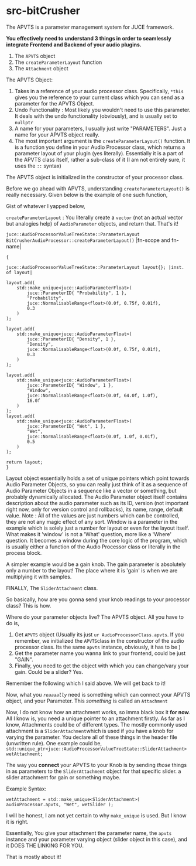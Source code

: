 # src-bitCrusher

The APVTS is a parameter management system for JUCE framework. 

__You effectively need to understand 3 things in order to seamlessly integrate Frontend and Backend of your audio plugins.__ 

1) The  `APVTS` object
2) The `createParameterLayout` function
3) The `Attachment` object

The APVTS Object:
1) Takes in a reference of your audio processor class. Specifically, `*this` gives you the reference to your current class which you can send as a parameter for the APVTS Object.
2) Undo Functionality : Most likely you wouldn't need to use this parameter. It deals with the undo functionality (obviously), and is usually set to  `nullptr` 
3) A name for your parameters, I usually just write "PARAMETERS". Just a name for your APVTS object really. 
4) The most important argument is the `createParameterLayout()` function. It is a function you define in your Audio Processor class, which returns a parameter layout of your plugin (yes literally). Essentially it is a part of the APVTS class itself, rather a sub-class of it (I am not entirely sure, it uses the `::` syntax)

The APVTS object is initialized in the constructor of your processor class. 

Before we go ahead with APVTS, understanding `createParameterLayout()` is really necessary.
Given below is the example of one such function,

Gist of whatever I yapped below,

`createParameterLayout` : You literally create a `vector` (not an actual vector but analogies help) of `AudioParameter` objects, and return that. That's it!


`juce::AudioProcessorValueTreeState::ParameterLayout BitCrusherAudioProcessor::createParameterLayout()`    |fn-scope and fn-name|                              

	{
		
    juce::AudioProcessorValueTreeState::ParameterLayout layout{}; |inst. of layout|

    layout.add(
        std::make_unique<juce::AudioParameterFloat>(
            juce::ParameterID{ "Probability", 1 },
            "Probability",
            juce::NormalisableRange<float>(0.0f, 0.75f, 0.01f),
            0.3
        )
    );

    layout.add(
        std::make_unique<juce::AudioParameterFloat>(
            juce::ParameterID{ "Density", 1 },
            "Density",
            juce::NormalisableRange<float>(0.0f, 0.75f, 0.01f),
            0.3
        )
    );

    layout.add(
        std::make_unique<juce::AudioParameterFloat>(
            juce::ParameterID{ "Window", 1 },
            "Window",
            juce::NormalisableRange<float>(0.0f, 64.0f, 1.0f),
            16.0f
        )
    );
    layout.add(
        std::make_unique<juce::AudioParameterFloat>(
            juce::ParameterID{ "Wet", 1 },
            "Wet",
            juce::NormalisableRange<float>(0.0f, 1.0f, 0.01f),
            0.5
        )
    );

    return layout; 
	}

Layout object essentially holds a set of unique pointers which point towards Audio Parameter Objects, so you can really just think of it as a sequence of Audio Parameter Objects in a sequence like a vector or something, but probably dynamically allocated. The Audio Parameter object itself contains description about the audio parameter such as its ID, version (not important right now, only for version control and rollbacks), its name, range, default value. 
Note : All of the values are just numbers which can be controlled, they are not any magic effect of any sort. Window is a parameter in the example which is solely just a number for layout or even for the layout itself. What makes it 'window' is not a 'What' question, more like a 'Where' question. It becomes a window during the core logic of the program, which is usually either a function of the Audio Processor class or literally in the process block.

A simpler example would be a gain knob. The gain parameter is absolutely only a number to the layout! The place where it is 'gain' is when we are multiplying it with samples. 

FINALLY,
The `SliderAttachment` class.

So basically, how are you gonna send your knob readings to your processor class? 
This is how.

Where do your parameter objects live? The APVTS object.
All you have to do is,
1) Get `APVTS` object (Usually its just `ur AudioProcessorClass.apvts`. If you remember, we initialized the `APVTS`class in the constructor of the audio processor class. Its the same `apvts` instance, obviously, it has to be )
2) Get the parameter name you wanna link to your frontend, could be just "GAIN".
3) Finally, you need to get the object with which you can change/vary your gain. Could be a slider? Yes.

Remember the following which I said above. We will get back to it!

Now, what you *`reaaaally`* need is something which can connect your APVTS object, and your Parameter. This *something* is called an `Attachment`

Now, I do not know how an attachment works, so imma black box it **for now**. 
All I know is, you need a unique pointer to an attachment firstly.
As far as I know, Attachments could be of different types. The mostly commonly used attachment is a `SliderAttachment`which is used if you have a knob for varying the parameter.
You declare all of these things in the header file (unwritten rule).
One example could be,
`std::unique_ptr<juce::AudioProcessorValueTreeState::SliderAttachment> wetAttachment;`

The way you **connect** your APVTS to your Knob is by sending *those* things in as parameters to the `SliderAttachment` object for that specific slider. a slider attachment for gain or something maybe.

Example Syntax:

`wetAttachment = std::make_unique<SliderAttachment>(
    audioProcessor.apvts, "Wet", wetSlider
);`

I will be honest, I am not yet certain to why `make_unique` is used. But I know it is right. 

Essentially, 
You give your attachment the parameter name, the `apvts` instance and your parameter varying object (slider object in this case), and it DOES THE LINKING FOR YOU.

That is mostly about it! 
